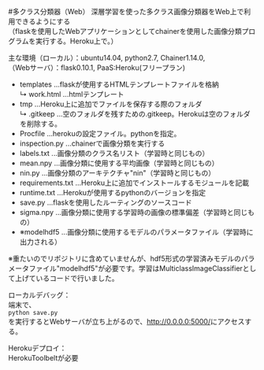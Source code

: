 #多クラス分類器（Web）
深層学習を使った多クラス画像分類器をWeb上で利用できるようにする  
（flaskを使用したWebアプリケーションとしてchainerを使用した画像分類プログラムを実行する。Heroku上で。）  
  
主な環境（ローカル）：ubuntu14.04, python2.7, Chainer1.14.0,  
		（Webサーバ）：flask0.10.1, PaaS:Heroku(フリープラン)  


* templates			...flaskが使用するHTMLテンプレートファイルを格納  
	↳	work.html	...htmlテンプレート  
* tmp					...Heroku上に追加でファイルを保存する際のフォルダ  
	↳	.gitkeep	...空のフォルダを残すための.gitkeep。Herokuは空のフォルダを削除する。  
* Procfile			...herokuの設定ファイル。pythonを指定。  
* inspection.py		...chainerで画像分類を実行する  
* labels.txt			...画像分類のクラス名リスト（学習時と同じもの）  
* mean.npy			...画像分類に使用する平均画像（学習時と同じもの）  
* nin.py				...画像分類のアーキテクチャ"nin"（学習時と同じもの）  
* requirements.txt	...Heroku上に追加でインストールするモジュールを記載  
* runtime.txt			...Herokuが使用するpythonのバージョンを指定  
* save.py				...flaskを使用したルーティングのソースコード  
* sigma.npy			...画像分類に使用する学習時の画像の標準偏差（学習時と同じもの）  
* ※modelhdf5			...画像分類に使用するモデルのパラメータファイル（学習時に出力される）  
  
※重たいのでリポジトリに含めていませんが、hdf5形式の学習済みモデルのパラメータファイル"modelhdf5"が必要です。学習はMulticlassImageClassifierとして上げているコードで行いました。  
  
  
ローカルデバッグ：  
端末で、  
`python save.py`  
を実行するとWebサーバが立ち上がるので、<http://0.0.0.0:5000/>にアクセスする。  
  
Herokuデプロイ：  
HerokuToolbeltが必要  





